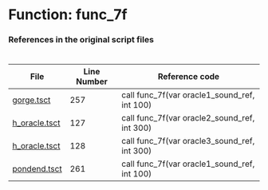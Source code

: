 # Function: func_7f
### References in the original script files

#

| File | Line Number | Reference code |
| --- | --- | --- |
| [gorge.tsct](../../../out/gorge.tsct#L257) | 257 | call func_7f(var oracle1_sound_ref, int 100) |
| [h_oracle.tsct](../../../out/h_oracle.tsct#L127) | 127 | call func_7f(var oracle2_sound_ref, int 300) |
| [h_oracle.tsct](../../../out/h_oracle.tsct#L128) | 128 | call func_7f(var oracle3_sound_ref, int 300) |
| [pondend.tsct](../../../out/pondend.tsct#L261) | 261 | call func_7f(var oracle1_sound_ref, int 100) |
